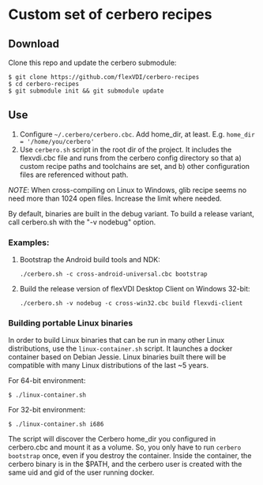 # Custom set of cerbero recipes

## Download

Clone this repo and update the cerbero submodule:

    $ git clone https://github.com/flexVDI/cerbero-recipes
    $ cd cerbero-recipes
    $ git submodule init && git submodule update

## Use

1. Configure `~/.cerbero/cerbero.cbc`. Add home_dir, at least. E.g. `home_dir = '/home/you/cerbero'`
2. Use `cerbero.sh` script in the root dir of the project. It includes the flexvdi.cbc file and runs from the cerbero config directory so that a) custom recipe paths and toolchains are set, and b) other configuration files are referenced without path.

_NOTE_: When cross-compiling on Linux to Windows, glib recipe seems no need more than 1024 open files.
Increase the limit where needed.

By default, binaries are built in the debug variant. To build a release variant, call cerbero.sh with the "-v nodebug" option.

### Examples:

1. Bootstrap the Android build tools and NDK:
   
       ./cerbero.sh -c cross-android-universal.cbc bootstrap

2. Build the release version of flexVDI Desktop Client on Windows 32-bit:

       ./cerbero.sh -v nodebug -c cross-win32.cbc build flexvdi-client

### Building portable Linux binaries

In order to build Linux binaries that can be run in many other Linux distributions, use the `linux-container.sh` script.
It launches a docker container based on Debian Jessie.
Linux binaries built there will be compatible with many Linux distributions of the last ~5 years.

For 64-bit environment:

    $ ./linux-container.sh

For 32-bit environment:

    $ ./linux-container.sh i686

The script will discover the Cerbero home_dir you configured in cerbero.cbc and mount it as a volume.
So, you only have to run `cerbero bootstrap` once, even if you destroy the container.
Inside the container, the cerbero binary is in the $PATH, and the cerbero user is created with the same uid and gid of the user running docker.
